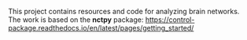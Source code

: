 This project contains resources and code for analyzing brain networks.  
The work is based on the **nctpy** package: https://control-package.readthedocs.io/en/latest/pages/getting_started/
